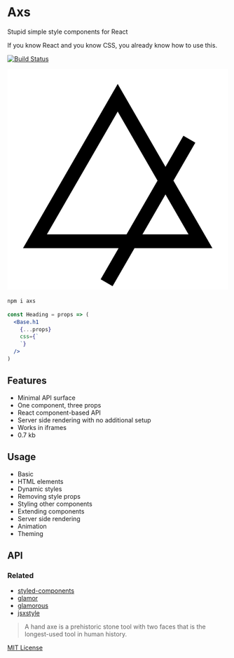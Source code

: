 
# Axs

Stupid simple style components for React

If you know React and you know CSS, you already know how to use this.

[![Build Status][badge]][travis]

[badge]: https://img.shields.io/travis/jxnblk/axs/master.svg?style=flat-square
[travis]: https://travis-ci.org/jxnblk/axs

![Axs](/docs/logo.png?raw=true)

```sh
npm i axs
```

```jsx
const Heading = props => (
  <Base.h1
    {...props}
    css={`
    `}
  />
)
```

## Features

- Minimal API surface
- One component, three props
- React component-based API
- Server side rendering with no additional setup
- Works in iframes
- 0.7 kb

<!--
### `is`

The `is` prop allows the element's HTML tag to be changed on a per-instance basis.
This is helpful for ensuring HTML semantics and expanding upon the core set of Axs primitive components.

```jsx
// documents should only have one <h1> tag
<Heading is='h1' />
// creating a custom input from the <Box /> component
<Box is='input' css={css} />
```
-->

## Usage

- Basic
- HTML elements
- Dynamic styles
- Removing style props
- Styling other components
- Extending components
- Server side rendering
- Animation
- Theming

## API



### Related

- [styled-components](https://github.com/styled-components/styled-components)
- [glamor](https://github.com/threepointone/glamor)
- [glamorous](https://github.com/paypal/glamorous)
- [jsxstyle](https://github.com/smyte/jsxstyle)


> A hand axe is a prehistoric stone tool with two faces that is the longest-used tool in human history.


[MIT License](LICENSE.md)

[stylis]: https://github.com/thysultan/stylis.js
[styled-components]: https://github.com/styled-components/styled-components
